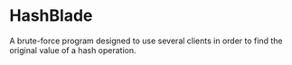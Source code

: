 # HashBlade
A brute-force program designed to use several clients in order to find the original value of a hash operation.
